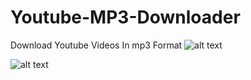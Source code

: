 # Youtube-MP3-Downloader
Download Youtube Videos In mp3 Format
![alt text](https://i.imgur.com/GgAY5JA.png)



![alt text](hhttps://i.imgur.com/HsXZpmd.png)
